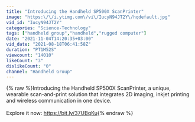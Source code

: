 ```yaml
---
title: "Introducing the Handheld SP500X ScanPrinter"
image: "https:\/\/i.ytimg.com\/vi\/IucyN94JT2Y\/hqdefault.jpg"
vid_id: "IucyN94JT2Y"
categories: "Science-Technology"
tags: ["handheld group","handheld","rugged computer"]
date: "2021-11-04T14:20:35+03:00"
vid_date: "2021-08-18T06:41:58Z"
duration: "PT1M52S"
viewcount: "14010"
likeCount: "3"
dislikeCount: "0"
channel: "Handheld Group"
---
```

{% raw %}Introducing the Handheld ﻿SP500X ScanPrinter, a unique, wearable scan-and-print solution that integrates 2D imaging, inkjet printing and wireless communication in one device. <br /><br />﻿Explore it now: <a rel="nofollow" target="blank" href="https://bit.ly/37UBqKu">https://bit.ly/37UBqKu</a>{% endraw %}
